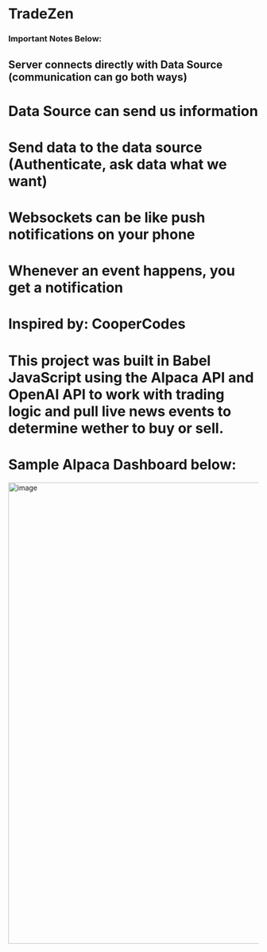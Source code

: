 # TradeZen

### Important Notes Below:
## Server connects directly with Data Source (communication can go both ways)
# Data Source can send us information
# Send data to the data source (Authenticate, ask data what we want)

# Websockets can be like push notifications on your phone
# Whenever an event happens, you get a notification

# Inspired by: CooperCodes

# This project was built in Babel JavaScript using the Alpaca API and OpenAI API to work with trading logic and pull live news events to determine wether to buy or sell.
# Sample Alpaca Dashboard below:
<img width="928" alt="image" src="https://github.com/masoodashrafi/TradeZen/assets/108488498/612f4af7-ab11-4e63-b7ec-94a026fa35e2">
